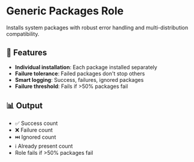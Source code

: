 # Generic Packages Role

Installs system packages with robust error handling and multi-distribution compatibility.

## 🎯 Features

- **Individual installation**: Each package installed separately
- **Failure tolerance**: Failed packages don't stop others
- **Smart logging**: Success, failures, ignored packages
- **Failure threshold**: Fails if >50% packages fail

## 📊 Output

- ✅ Success count
- ❌ Failure count  
- ⏭️ Ignored count
- ℹ️ Already present count
- Role fails if >50% packages fail
